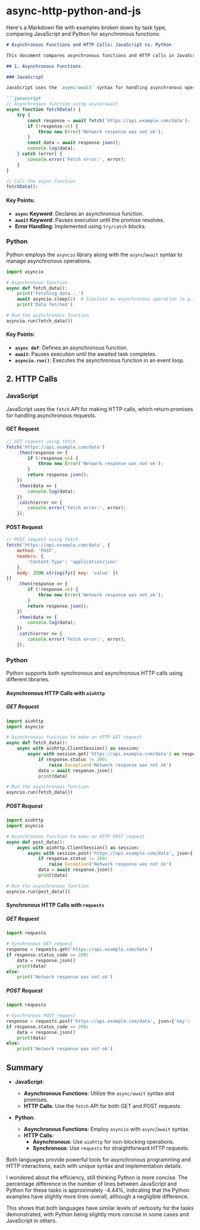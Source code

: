 # async-http-python-and-js

Here's a Markdown file with examples broken down by task type, comparing JavaScript and Python for asynchronous functions:

```markdown
# Asynchronous Functions and HTTP Calls: JavaScript vs. Python

This document compares asynchronous functions and HTTP calls in JavaScript and Python, focusing on syntax and implementation for both task types.

## 1. Asynchronous Functions

### JavaScript

JavaScript uses the `async/await` syntax for handling asynchronous operations, built on top of Promises.

```javascript
// Asynchronous function using async/await
async function fetchData() {
    try {
        const response = await fetch('https://api.example.com/data');
        if (!response.ok) {
            throw new Error('Network response was not ok');
        }
        const data = await response.json();
        console.log(data);
    } catch (error) {
        console.error('Fetch error:', error);
    }
}

// Call the async function
fetchData();
```

#### Key Points:
- **`async` Keyword**: Declares an asynchronous function.
- **`await` Keyword**: Pauses execution until the promise resolves.
- **Error Handling**: Implemented using `try/catch` blocks.

### Python

Python employs the `asyncio` library along with the `async`/`await` syntax to manage asynchronous operations.

```python
import asyncio

# Asynchronous function
async def fetch_data():
    print('Fetching data...')
    await asyncio.sleep(2)  # Simulate an asynchronous operation (e.g., network call)
    print('Data fetched')

# Run the asynchronous function
asyncio.run(fetch_data())
```

#### Key Points:
- **`async def`**: Defines an asynchronous function.
- **`await`**: Pauses execution until the awaited task completes.
- **`asyncio.run()`**: Executes the asynchronous function in an event loop.

## 2. HTTP Calls

### JavaScript

JavaScript uses the `fetch` API for making HTTP calls, which return promises for handling asynchronous requests.

#### GET Request

```javascript
// GET request using fetch
fetch('https://api.example.com/data')
    .then(response => {
        if (!response.ok) {
            throw new Error('Network response was not ok');
        }
        return response.json();
    })
    .then(data => {
        console.log(data);
    })
    .catch(error => {
        console.error('Fetch error:', error);
    });
```

#### POST Request

```javascript
// POST request using fetch
fetch('https://api.example.com/data', {
    method: 'POST',
    headers: {
        'Content-Type': 'application/json'
    },
    body: JSON.stringify({ key: 'value' })
})
    .then(response => {
        if (!response.ok) {
            throw new Error('Network response was not ok');
        }
        return response.json();
    })
    .then(data => {
        console.log(data);
    })
    .catch(error => {
        console.error('Fetch error:', error);
    });
```

### Python

Python supports both synchronous and asynchronous HTTP calls using different libraries.

#### Asynchronous HTTP Calls with `aiohttp`

##### GET Request

```python
import aiohttp
import asyncio

# Asynchronous function to make an HTTP GET request
async def fetch_data():
    async with aiohttp.ClientSession() as session:
        async with session.get('https://api.example.com/data') as response:
            if response.status != 200:
                raise Exception('Network response was not ok')
            data = await response.json()
            print(data)

# Run the asynchronous function
asyncio.run(fetch_data())
```

##### POST Request

```python
import aiohttp
import asyncio

# Asynchronous function to make an HTTP POST request
async def post_data():
    async with aiohttp.ClientSession() as session:
        async with session.post('https://api.example.com/data', json={'key': 'value'}) as response:
            if response.status != 200:
                raise Exception('Network response was not ok')
            data = await response.json()
            print(data)

# Run the asynchronous function
asyncio.run(post_data())
```

#### Synchronous HTTP Calls with `requests`

##### GET Request

```python
import requests

# Synchronous GET request
response = requests.get('https://api.example.com/data')
if response.status_code == 200:
    data = response.json()
    print(data)
else:
    print('Network response was not ok')
```

##### POST Request

```python
import requests

# Synchronous POST request
response = requests.post('https://api.example.com/data', json={'key': 'value'})
if response.status_code == 200:
    data = response.json()
    print(data)
else:
    print('Network response was not ok')
```

## Summary

- **JavaScript**:
  - **Asynchronous Functions**: Utilize the `async/await` syntax and promises.
  - **HTTP Calls**: Use the `fetch` API for both GET and POST requests.
  
- **Python**:
  - **Asynchronous Functions**: Employ `asyncio` with `async`/`await` syntax.
  - **HTTP Calls**:
    - **Asynchronous**: Use `aiohttp` for non-blocking operations.
    - **Synchronous**: Use `requests` for straightforward HTTP requests.

Both languages provide powerful tools for asynchronous programming and HTTP interactions, each with unique syntax and implementation details. 

I wondered about the efficiency, still thinking Python is more concise. The percentage difference in the number of lines between JavaScript and Python for these tasks is approximately -4.44%, indicating that the Python examples have slightly more lines overall, although a negligible difference.

This shows that both languages have similar levels of verbosity for the tasks demonstrated, with Python being slightly more concise in some cases and JavaScript in others.
```
